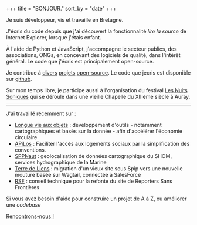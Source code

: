 +++
title = "BONJOUR."
sort_by = "date"
+++

Je suis développeur, vis et travaille en Bretagne.

J'écris du code depuis que j'ai découvert la fonctionnalité _lire la source_ de Internet Explorer, lorsque j'étais enfant.

À l'aide de Python et JavaScript, j'accompagne le secteur publics, des associations, ONGs, en concevant des logiciels de qualité, dans l'intérêt général.
Le code que j'écris est principalement open-source.

Je contribue à [divers](https://github.com/wagtail/wagtail) [projets](https://github.com/GrappleGQL/wagtail-grapple) [open-source](https://github.com/vercel/next.js/). Le code que jecris est disponible sur [github](https://github.com/fabienheureux).

Sur mon temps libre, je participe aussi à l'organisation du festival [Les Nuits Soniques](https://lesnuitssoniques.com) qui se déroule dans une vieille Chapelle du XIIIème siècle à Auray.

---

J'ai travaillé récemment sur :

- [Longue vie aux objets](https://longuevieauxobjets.ademe.fr) : développement d'outils - notamment cartographiques et basés sur la donnée - afin d'accélérer l'économie circulaire
- [APiLos](https://beta.gouv.fr/startups/apilos.html) : Faciliter l'accès aux logements sociaux par la simplification des conventions.
- [SPPNaut](https://beta.gouv.fr/startups/sppnaut.html) : geolocalisation de données cartographique du SHOM, services hydrographique de la Marine
- [Terre de Liens](https://terredeliens.org) : migration d'un vieux site sous Spip vers une nouvelle mouture basée sur Wagtail, connectée à SalesForce
- [RSF](https://rsf.org) : conseil technique pour la refonte du site de Reporters Sans Frontières

Si vous avez besoin d'aide pour construire un projet de A à Z, ou améliorer une _codebase_

<a class="button" href="mailto:contact@fabienlefrapper.me">Rencontrons-nous !</a>
